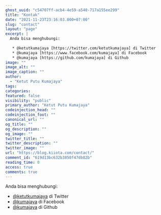 ```yaml
---
ghost_uuid: "c54707ff-acb4-4e59-a540-717a155ee299"
title: "Kontak"
date: "2021-11-23T23:16:03.000+07:00"
slug: "contact"
layout: "page"
excerpt: |
  Anda bisa menghubungi:
  
   * @ketutkumajaya [https://twitter.com/ketutkumajaya] di Twitter
   * @kumajaya [https://www.facebook.com/kumajaya] di Facebook
   * @kumajaya [https://github.com/kumajaya] di Github
image: ""
image_alt: ""
image_caption: ""
author:
  - "Ketut Putu Kumajaya"
tags:
categories:
featured: false
visibility: "public"
primary_author: "Ketut Putu Kumajaya"
codeinjection_head: ""
codeinjection_foot: ""
canonical_url: ""
og_title: ""
og_description: ""
og_image: ""
twitter_title: ""
twitter_description: ""
twitter_image: ""
url: "https://blog.kiiota.com/contact/"
comment_id: "619d13bc632b3850f47db82b"
reading_time: 0
access: true
comments: true
---
```


<p>Anda bisa menghubungi:</p><!--kg-card-begin: html--><ul>
    <li><a href="https://twitter.com/ketutkumajaya?ref=blog.kiiota.com" target="_blank">@ketutkumajaya</a> di Twitter</li>
    <li><a href="https://www.facebook.com/kumajaya" target="_blank">@kumajaya</a> di Facebook</li>
    <li><a href="https://github.com/kumajaya?ref=blog.kiiota.com" target="_blank">@kumajaya</a> di Github</li>
</ul><!--kg-card-end: html-->